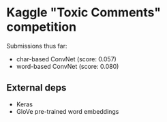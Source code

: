 # Kaggle "Toxic Comments" competition

Submissions thus far:

* char-based ConvNet (score: 0.057)
* word-based ConvNet (score: 0.080)

## External deps
* Keras
* GloVe pre-trained word embeddings

